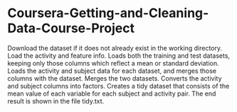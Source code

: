 # Coursera-Getting-and-Cleaning-Data-Course-Project

Download the dataset if it does not already exist in the working directory.
Load the activity and feature info.
Loads both the training and test datasets, keeping only those columns which reflect a mean or standard deviation.
Loads the activity and subject data for each dataset, and merges those columns with the dataset.
Merges the two datasets.
Converts the activity and subject columns into factors.
Creates a tidy dataset that consists of the mean value of each variable for each subject and activity pair.
The end result is shown in the file tidy.txt.

